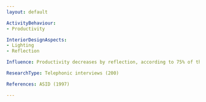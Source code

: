 ```yaml
---
layout: default

ActivityBehaviour:
- Productivity

InteriorDesignAspects:
- Lighting
- Reflection

Influence: Productivity decreases by reflection, according to 75% of the employees

ResearchType: Telephonic interviews (200)

References: ASID (1997)

---
```

